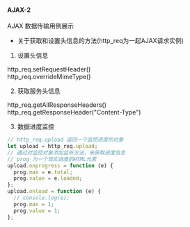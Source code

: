 #### AJAX-2

AJAX 数据传输用例展示

* 关于获取和设置头信息的方法(http_req为一起AJAX请求实例)

1. 设置头信息

http_req.setRequestHeader()       
http_req.overrideMimeType()

2. 获取服务头信息

http_req.getAllResponseHeaders()     
http_req.getResponseHeader("Content-Type")


3. 数据进度监控

```javascript
// http_req.upload 返回一个监控进度的对象
let upload = http_req.upload;
// 通过对监控对象添加监听方法，来获取进度信息
// prog 为一个现实进度的HTML元素
upload.onprogress = function (e) {
  prog.max = e.total;
  prog.value = e.loaded;
};
upload.onload = function (e) {
  // console.log(e);
  prog.max = 1;
  prog.value = 1;
};
```
